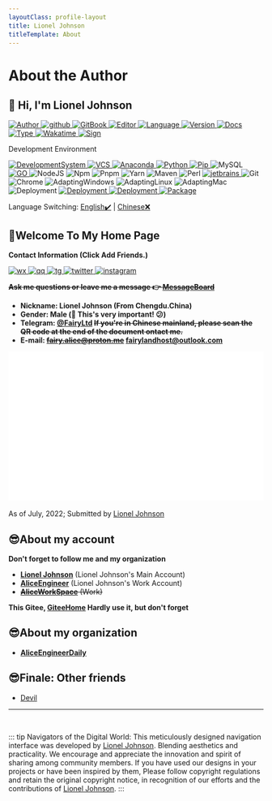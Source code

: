 ```yaml
---
layoutClass: profile-layout
title: Lionel Johnson
titleTemplate: About
---
```


<style src="./index.scss"></style>

# About the Author

## 👋 Hi, I'm Lionel Johnson

<p>
    <a href='https://t.me/FairyLtd'>
        <img src="https://img.shields.io/badge/Author-Lionel_Johnson-orange" referrerpolicy="no-referrer" alt="Author" class="target-image">
    </a><span> </span>
    <a href='https://github.com/AustinFairyland'>
        <img src="https://img.shields.io/badge/Github-Lionel_Johnson-green" referrerpolicy="no-referrer" alt="github" class="target-image">
    </a><span> </span>
    <a href='https://interestingbooks.gitbook.io/'>
        <img src="https://img.shields.io/badge/GitBook-Lionel_Johnson-green" referrerpolicy="no-referrer" alt="GitBook" class="target-image">
    </a><span> </span>
    <a href='https://github.com/AustinFairyland'>
        <img src="https://img.shields.io/badge/Editor-PyCharm-yellow" referrerpolicy="no-referrer" alt="Editor" class="target-image">
    </a><span> </span>
    <a href='https://github.com/AustinFairyland'>
        <img src="https://img.shields.io/badge/Language-Markdown-orange" referrerpolicy="no-referrer" alt="Language" class="target-image">
    </a><span> </span>
    <a href='https://github.com/AustinFairyland'>
        <img src="https://img.shields.io/badge/Version-Release-blue" referrerpolicy="no-referrer" alt="Version" class="target-image">
    </a><span> </span>
    <a href='https://github.com/AustinFairyland'>
        <img src="https://img.shields.io/badge/Docs-Passing-brightgreen" referrerpolicy="no-referrer" alt="Docs" class="target-image">
    </a><span> </span>
    <a href='https://github.com/AustinFairyland'>
        <img src="https://img.shields.io/badge/Type-Documents-blue" referrerpolicy="no-referrer" alt="Type" class="target-image">
    </a><span> </span>
    <a href='https://wakatime.com/@fa851759-c657-4b1e-8bcb-3ec3a693a2cd'>
        <img src="https://wakatime.com/badge/user/fa851759-c657-4b1e-8bcb-3ec3a693a2cd.svg" referrerpolicy="no-referrer" alt="Wakatime" class="target-image">
    </a><span> </span>
    <a href='https://github.com/AustinFairyland'>
        <img src="https://img.shields.io/badge/%E7%AD%89%E6%88%91%E4%BB%A3%E7%A0%81%E7%BC%96%E6%88%90-%E5%A8%B6%E4%BD%A0%E4%B8%BA%E5%A6%BB%E5%8F%AF%E5%A5%BD-red" referrerpolicy="no-referrer" alt="Sign">
    </a>
</p>

Development Environment

<p>
    <a href='https://www.microsoft.com/software-download/windows11'>
        <img src="https://img.shields.io/badge/Development%20System-Win11Pro%20Workstations%2023H2%20Canary%20Channel-%230078D4?logo=windows11&amp;logoColor=%230078D4" referrerpolicy="no-referrer" alt="DevelopmentSystem" class="target-image">
    </a>
    <span> </span>
    <a href='https://github.com/AustinFairyland'>
        <img src="https://img.shields.io/badge/VCS-GitHub-%23181717?logo=github&amp;logoColor=%23181717" referrerpolicy="no-referrer" alt="VCS" class="target-image">
    </a>
    <span> </span>
    <a href='https://www.anaconda.com/download#downloads'>
        <img src="https://img.shields.io/badge/Anaconda-latest-%2344A833?logo=anaconda&amp;logoColor=%2344A833" referrerpolicy="no-referrer" alt="Anaconda" class="target-image">
    </a>
    <span> </span>
    <a href='https://www.python.org/downloads/release/python-3913/'>
        <img src="https://img.shields.io/badge/Python-3.9.13-%233776AB?logo=python&amp;logoColor=%233776AB" referrerpolicy="no-referrer" alt="Python" class="target-image">
    </a>
    <span> </span>
    <a href='https://pypi.org/'>
        <img src="https://img.shields.io/badge/PIP-23.2.1-%233775A9?logo=pypi&amp;logoColor=%233775A9" referrerpolicy="no-referrer" alt="Pip" class="target-image">
    </a>
    <span> </span>
    <img src="https://img.shields.io/badge/MySQL-8.0.33-%234479A1?logo=mysql&amp;logoColor=%234479A1" referrerpolicy="no-referrer" alt="MySQL" class="target-image">
    <span> </span>
    <a href='https://go.dev/dl/'>
        <img src="https://img.shields.io/badge/Go-1.20.6-%2300ADD8?logo=go&amp;logoColor=%2300ADD8" referrerpolicy="no-referrer" alt="GO" class="target-image">
    </a>
    <span> </span>
    <img src="https://img.shields.io/badge/Node-18.18.0-%23339933?logo=nodedotjs&amp;logoColor=%23339933" referrerpolicy="no-referrer" alt="NodeJS" class="target-image">
    <span> </span>
    <img src="https://img.shields.io/badge/Npm-10.1.0-%23CB3837?logo=npm&amp;logoColor=%23CB3837" referrerpolicy="no-referrer" alt="Npm" class="target-image">
    <span> </span>
    <img src="https://img.shields.io/badge/Pnpm-8.7.6-%23F69220?logo=pnpm&amp;logoColor=%23F69220" referrerpolicy="no-referrer" alt="Pnpm" class="target-image">
    <span> </span>
    <img src="https://img.shields.io/badge/Yarn-1.22.19-%232C8EBB?logo=yarn&amp;logoColor=%232C8EBB" referrerpolicy="no-referrer" alt="Yarn" class="target-image">
    <span> </span>
    <img src="https://img.shields.io/badge/Maven-3.9.1-%23C71A36?logo=apachemaven&amp;logoColor=%23C71A36" referrerpolicy="no-referrer" alt="Maven" class="target-image">
    <span> </span>
    <img src="https://img.shields.io/badge/Perl-8.3.0-%2339457E?logo=perl&amp;logoColor=%2339457E" referrerpolicy="no-referrer" alt="Perl" class="target-image">
    <span> </span>
    <a href='https://www.jetbrains.com/'>
        <img src="https://img.shields.io/badge/Jetbrains-2023-%2347f38a?logo=jetbrains&amp;logoColor=%2347f38a" referrerpolicy="no-referrer" alt="jetbrains" class="target-image">
    </a>
    <span> </span>
    <img src="https://img.shields.io/badge/Git-2.42.0-%23F05032?logo=git&amp;logoColor=%23F05032" referrerpolicy="no-referrer" alt="Git" class="target-image">
    <span> </span>
    <img src="https://img.shields.io/badge/Chrome-119_dev-%234285F4?logo=googlechrome&amp;logoColor=%234285F4" referrerpolicy="no-referrer" alt="Chrome" class="target-image">
    <span> </span>
    <img src="https://img.shields.io/badge/Adapting%20OS-Windows-%230078D4?logo=windows&amp;logoColor=%230078D4" referrerpolicy="no-referrer" alt="AdaptingWindows" class="target-image">
    <span> </span>
    <img src="https://img.shields.io/badge/Adapting%20OS-Linux-%23FCC624?logo=linux&amp;logoColor=%23FCC624" referrerpolicy="no-referrer" alt="AdaptingLinux" class="target-image">
    <span> </span>
    <img src="https://img.shields.io/badge/Adapting%20OS-Mac-%23ffffff?logo=apple&amp;logoColor=%23ffffff" referrerpolicy="no-referrer" alt="AdaptingMac" class="target-image">
    <span> </span>
    <img src="https://img.shields.io/badge/Deployment-Local-%2351BB7B?logo=local&amp;logoColor=%2351BB7B" referrerpolicy="no-referrer" alt="Deployment" class="target-image">
    <a href='https://www.docker.com/'>
        <img src="https://img.shields.io/badge/Deployment-Docker-%232496ED?logo=docker&amp;logoColor=%232496ED" referrerpolicy="no-referrer" alt="Deployment" class="target-image">
    </a>
    <a href='https://kubernetes.io/'>
        <img src="https://img.shields.io/badge/Deployment-Kubernetes-%23326CE5?logo=kubernetes&amp;logoColor=%23326CE5" referrerpolicy="no-referrer" alt="Deployment" class="target-image">
    </a>
    <a href='requirements.txt'>
        <img src="https://img.shields.io/badge/Package-requirements.txt-%2302A8EF?logo=packer&amp;logoColor=%2302A8EF" referrerpolicy="no-referrer" alt="Package">
    </a>
</p>

Language Switching: [English✔️]() | [Chinese❌]()

## 🎉Welcome To My Home Page

**Contact Information (Click Add Friends.)**

<p>
<a href="../public/images/wx.jpg">
  <img src="https://img.shields.io/badge/WeChat-AustinDDDD-%2307C160?logo=wechat&logoColor=%2307C160" alt="wx" class="target-image">
</a>
<a href="../public/images/qq.jpg">
  <img src="https://img.shields.io/badge/QQ-489261538-%23EB1923?logo=tencentqq&logoColor=%23EB1923" alt="qq" class="target-image">
</a>
<a href="https://t.me/FairyLtd">
  <img src="https://img.shields.io/badge/Telegram-%40FairyLtd-%2326A5E4?logo=telegram&logoColor=%2326A5E4" alt="tg" class="target-image">
</a>
<a href="">
  <img src="https://img.shields.io/badge/Twitter-%40Lionel_Johnson-%231D9BF0?logo=twitter&logoColor=%231D9BF0" alt="twitter" class="target-image">
</a>
<a href="">
  <img src="https://img.shields.io/badge/Instagram-Lionel_Johnson-%23E4405F?logo=instagram&logoColor=%23E4405F" alt="instagram">
</a>
</p>

~~**Ask me questions or leave me a message 👉 [MessageBoard](https://github.com/PrettiestFairy/AliceEngineerProPublic/issues/30)**~~

- **Nickname: Lionel Johnson (From Chengdu.China)**
- **Gender: Male (👨 This's very important! 😕)**
- **Telegram: [@FairyLtd](https://t.me/FairyLtd) ~~If you're in Chinese mainland, please scan the QR code at the end of the document ontact me.~~**
- **E-mail: ~~fairy.alice@proton.me~~ fairylandhost@outlook.com**

![TopLangs](https://raw.githubusercontent.com/AustinFairyland/fork_github-stats-transparent/output/generated/languages.svg)

[//]: # (![GitHubRepo]&#40;https://raw.githubusercontent.com/AustinFairyland/fork_github-stats-transparent/output/generated/overview.svg&#41;)

[//]: # (![GitHubStats]&#40;https://github-readme-stats.vercel.app/api?username=AustinFairyland&count_private=true&show_icons=true&#41;)

As of July, 2022; Submitted by [Lionel Johnson](https://github.com/PrettiestFairy)

## 😎About my account

**Don't forget to follow me and my organization**

- [**Lionel Johnson**](https://github.com/PrettiestFairy) (Lionel Johnson's Main Account)
- [**AliceEngineer**](https://github.com/AliceEngineer) (Lionel Johnson's Work Account)
- ~~[**AliceWorkSpace**](https://github.com/AliceWorkSpace) (Work)~~

**This Gitee, [GiteeHome](https://gitee.com/AliceEngineerPro) Hardly use it, but don't forget**

## 😎About my organization

- [**AliceEngineerDaily**](https://github.com/AliceEngineerDaily)

## 😎Finale: Other friends

- [Devil](https://github.com/Devil1314412)

---

<br/>

::: tip
Navigators of the Digital World: This meticulously designed navigation interface was developed by [Lionel Johnson](https://github.com/PrettiestFairy).
Blending aesthetics and practicality. We encourage and appreciate the innovation and spirit of sharing among community members.
If you have used our designs in your projects or have been inspired by them,
Please follow copyright regulations and retain the original copyright notice,
in recognition of our efforts and the contributions of [Lionel Johnson](https://github.com/PrettiestFairy).
:::
